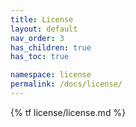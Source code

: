```yaml
---
title: License
layout: default
nav_order: 3
has_children: true
has_toc: true

namespace: license
permalink: /docs/license/
---
```

{% tf license/license.md %}